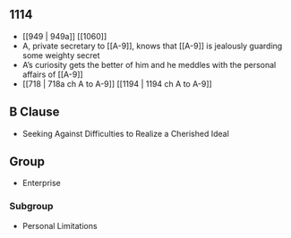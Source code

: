 ## 1114
- [[949 | 949a]] [[1060]] 
- A, private secretary to [[A-9]], knows that [[A-9]] is jealously guarding some weighty secret
- A’s curiosity gets the better of him and he meddles with the personal affairs of [[A-9]]
- [[718 | 718a ch A to A-9]] [[1194 | 1194 ch A to A-9]] 

## B Clause
- Seeking Against Difficulties to Realize a Cherished Ideal

## Group
- Enterprise

### Subgroup
- Personal Limitations

